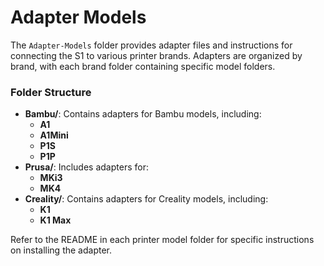 # Adapter Models

The `Adapter-Models` folder provides adapter files and instructions for connecting the S1 to various printer brands. Adapters are organized by brand, with each brand folder containing specific model folders.

### Folder Structure

- **Bambu/**: Contains adapters for Bambu models, including:
  - **A1**
  - **A1Mini**
  - **P1S**
  - **P1P**
- **Prusa/**: Includes adapters for:
  - **MKi3**
  - **MK4**
- **Creality/**: Contains adapters for Creality models, including:
  - **K1**
  - **K1 Max**

Refer to the README in each printer model folder for specific instructions on installing the adapter.